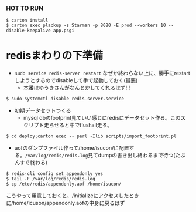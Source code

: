 ### HOT TO RUN ###

    $ carton install
    $ carton exec plackup -s Starman -p 8080 -E prod --workers 10 --disable-keepalive app.psgi

# redisまわりの下準備

- `sudo service redis-server restart` なぜか終わらない上に、勝手にrestartしようとするのでdisableして手で起動しておく(最悪)
  - 本番はゆうきさんがなんとかしてくれるはず!!!
```
$ sudo systemctl disable redis-server.service
```
- 初期データセットつくる
  - mysql dbのfootprint見ていい感じにredisにデータセット作る。このスクリプト走らせると中でflushall走る。
```
$ cd deploy;carton exec -- perl -Ilib scripts/import_footprint.pl
```
  - aofのダンプファイル作って/home/isucon/に配置する。`/var/log/redis/redis.log`見てdumpの書き出し終わるまで待つ(たぶんすぐ終わる)
```
$ redis-cli config set appendonly yes
$ tail -F /var/log/redis/redis.log
$ cp /etc/redis/appendonly.aof /home/isucon/
```

こうやって用意しておくと、/initializeにアクセスしたときに/home/icuson/appendonly.aofの中身に戻るはず
